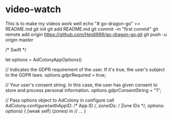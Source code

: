 # video-watch
This is to make my videos work well
echo "# go-dragon-go" >> README.md
git init
git add README.md
git commit -m "first commit"
git remote add origin https://github.com/Heidi999/go-dragon-go.git
git push -u origin master

/* Swift */

let options = AdColonyAppOptions()

// Indicates the GDPR requirement of the user. If it's true, the user's subject to the GDPR laws.
options.gdprRequired = true;

// Your user's consent string. In this case, the user has given consent to store and process personal information.
options.gdprConsentString = "1"; 

// Pass options object to AdColony in configure call
AdColony.configure(withAppID: /* App ID */, zoneIDs: /* Zone IDs */, options: options) { [weak self] (zones) in
   // ...
}
